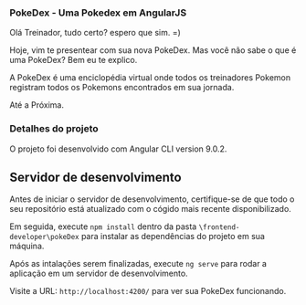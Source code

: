 ### PokeDex - Uma Pokedex em AngularJS  

Olá Treinador, tudo certo? espero que sim. =) 

Hoje, vim te presentear com sua nova PokeDex. Mas você não sabe o que é uma PokeDex? Bem eu te explico. 

A PokeDex é uma enciclopédia virtual onde todos os treinadores Pokemon registram todos os Pokemons encontrados em sua jornada. 

Até a Próxima.

### Detalhes do projeto

O projeto foi desenvolvido com Angular CLI version 9.0.2.

## Servidor de desenvolvimento

Antes de iniciar o servidor de desenvolvimento, certifique-se de que todo o seu repositório está atualizado com o cógido mais recente disponibilizado. 

Em seguida, execute `npm install` dentro da pasta `\frontend-developer\pokeDex` para instalar as dependências do projeto em sua máquina. 

Após as intalações serem finalizadas, execute  `ng serve` para rodar a aplicação em um servidor de desenvolvimento. 

Visite a URL:  `http://localhost:4200/` para ver sua PokeDex funcionando. 
